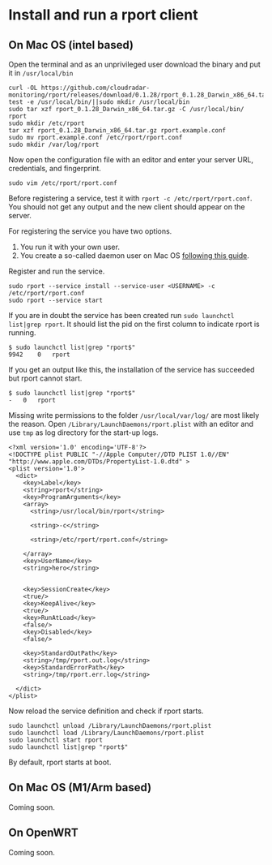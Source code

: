 # Install and run a rport client
## On Mac OS (intel based)
Open the terminal and as an unprivileged user download the binary and put it in `/usr/local/bin`
```
curl -OL https://github.com/cloudradar-monitoring/rport/releases/download/0.1.28/rport_0.1.28_Darwin_x86_64.tar.gz
test -e /usr/local/bin/||sudo mkdir /usr/local/bin
sudo tar xzf rport_0.1.28_Darwin_x86_64.tar.gz -C /usr/local/bin/ rport
sudo mkdir /etc/rport
tar xzf rport_0.1.28_Darwin_x86_64.tar.gz rport.example.conf
sudo mv rport.example.conf /etc/rport/rport.conf
sudo mkdir /var/log/rport
```

Now open the configuration file with an editor and enter your server URL, credentials, and fingerprint.
```
sudo vim /etc/rport/rport.conf
```

Before registering a service, test it with `rport -c /etc/rport/rport.conf`. You should not get any output and the new client should appear on the server.

For registering the service you have two options. 
1. You run it with your own user. 
2. You create a so-called daemon user on Mac OS [following this guide](https://gist.github.com/mwf/20cbb260ad2490d7faaa).

Register and run the service.
```
sudo rport --service install --service-user <USERNAME> -c /etc/rport/rport.conf
sudo rport --service start
```

If you are in doubt the service has been created run `sudo launchctl list|grep rport`. It should list the pid on the first column to indicate rport is running.
```
$ sudo launchctl list|grep "rport$"
9942	0	rport
```
If you get an output like this, the installation of the service has succeeded but rport cannot start.

```
$ sudo launchctl list|grep "rport$"
-	0	rport
```

Missing write permissions to the folder `/usr/local/var/log/` are most likely the reason.
Open `/Library/LaunchDaemons/rport.plist` with an editor and use `tmp` as log directory for the start-up logs.
```
<?xml version='1.0' encoding='UTF-8'?>
<!DOCTYPE plist PUBLIC "-//Apple Computer//DTD PLIST 1.0//EN"
"http://www.apple.com/DTDs/PropertyList-1.0.dtd" >
<plist version='1.0'>
  <dict>
    <key>Label</key>
    <string>rport</string>
    <key>ProgramArguments</key>
    <array>
      <string>/usr/local/bin/rport</string>

      <string>-c</string>

      <string>/etc/rport/rport.conf</string>

    </array>
    <key>UserName</key>
    <string>hero</string>


    <key>SessionCreate</key>
    <true/>
    <key>KeepAlive</key>
    <true/>
    <key>RunAtLoad</key>
    <false/>
    <key>Disabled</key>
    <false/>

    <key>StandardOutPath</key>
    <string>/tmp/rport.out.log</string>
    <key>StandardErrorPath</key>
    <string>/tmp/rport.err.log</string>

  </dict>
</plist>
```
Now reload the service definition and check if rport starts.
```
sudo launchctl unload /Library/LaunchDaemons/rport.plist
sudo launchctl load /Library/LaunchDaemons/rport.plist
sudo launchctl start rport
sudo launchctl list|grep "rport$"
```

By default, rport starts at boot.
## On Mac OS (M1/Arm based)
Coming soon.

## On OpenWRT
Coming soon.